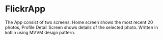 # FlickrApp
The App consist of two screens: Home screen shows the most recent 20 photos, Profile Detail Screen shows details of the selected photo.
Written in kotlin using MVVM design pattern.
